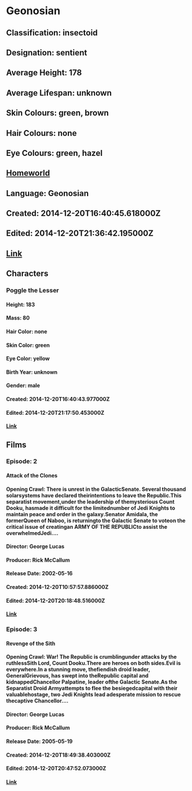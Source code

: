 # Geonosian
## Classification: insectoid
## Designation: sentient
## Average Height: 178
## Average Lifespan: unknown
## Skin Colours: green, brown
## Hair Colours: none
## Eye Colours: green, hazel
## [Homeworld](https://swapi.dev/api/planets/11/)
## Language: Geonosian
## Created: 2014-12-20T16:40:45.618000Z
## Edited: 2014-12-20T21:36:42.195000Z
## [Link](https://swapi.dev/api/species/28/)
## Characters
### Poggle the Lesser
#### Height: 183
#### Mass: 80
#### Hair Color: none
#### Skin Color: green
#### Eye Color: yellow
#### Birth Year: unknown
#### Gender: male
#### Created: 2014-12-20T16:40:43.977000Z
#### Edited: 2014-12-20T21:17:50.453000Z
#### [Link](https://swapi.dev/api/people/63/)
## Films
### Episode: 2
#### Attack of the Clones
#### Opening Crawl: There is unrest in the GalacticSenate. Several thousand solarsystems have declared theirintentions to leave the Republic.This separatist movement,under the leadership of themysterious Count Dooku, hasmade it difficult for the limitednumber of Jedi Knights to maintain peace and order in the galaxy.Senator Amidala, the formerQueen of Naboo, is returningto the Galactic Senate to voteon the critical issue of creatingan ARMY OF THE REPUBLICto assist the overwhelmedJedi....
#### Director: George Lucas
#### Producer: Rick McCallum
#### Release Date: 2002-05-16
#### Created: 2014-12-20T10:57:57.886000Z
#### Edited: 2014-12-20T20:18:48.516000Z
#### [Link](https://swapi.dev/api/films/5/)
### Episode: 3
#### Revenge of the Sith
#### Opening Crawl: War! The Republic is crumblingunder attacks by the ruthlessSith Lord, Count Dooku.There are heroes on both sides.Evil is everywhere.In a stunning move, thefiendish droid leader, GeneralGrievous, has swept into theRepublic capital and kidnappedChancellor Palpatine, leader ofthe Galactic Senate.As the Separatist Droid Armyattempts to flee the besiegedcapital with their valuablehostage, two Jedi Knights lead adesperate mission to rescue thecaptive Chancellor....
#### Director: George Lucas
#### Producer: Rick McCallum
#### Release Date: 2005-05-19
#### Created: 2014-12-20T18:49:38.403000Z
#### Edited: 2014-12-20T20:47:52.073000Z
#### [Link](https://swapi.dev/api/films/6/)